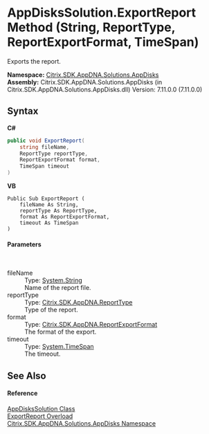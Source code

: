 # AppDisksSolution.ExportReport Method (String, ReportType, ReportExportFormat, TimeSpan)
 

Exports the report.

**Namespace:**&nbsp;<a href="3c384851-470e-e1e2-019f-9fa48f730a55">Citrix.SDK.AppDNA.Solutions.AppDisks</a><br />**Assembly:**&nbsp;Citrix.SDK.AppDNA.Solutions.AppDisks (in Citrix.SDK.AppDNA.Solutions.AppDisks.dll) Version: 7.11.0.0 (7.11.0.0)

## Syntax

**C#**
```csharp
public void ExportReport(
	string fileName,
	ReportType reportType,
	ReportExportFormat format,
	TimeSpan timeout
)
```

**VB**
```vbnet
Public Sub ExportReport ( 
	fileName As String,
	reportType As ReportType,
	format As ReportExportFormat,
	timeout As TimeSpan
)
```


#### Parameters
&nbsp;<dl><dt>fileName</dt><dd>Type: <a href="http://msdn2.microsoft.com/en-us/library/s1wwdcbf" target="_blank">System.String</a><br />Name of the report file.</dd><dt>reportType</dt><dd>Type: <a href="f2c7c488-0c24-85ac-d502-8e832492f0fc">Citrix.SDK.AppDNA.ReportType</a><br />Type of the report.</dd><dt>format</dt><dd>Type: <a href="e3db318a-d7d0-0cc9-b54c-cb96a06a971a">Citrix.SDK.AppDNA.ReportExportFormat</a><br />The format of the export.</dd><dt>timeout</dt><dd>Type: <a href="http://msdn2.microsoft.com/en-us/library/269ew577" target="_blank">System.TimeSpan</a><br />The timeout.</dd></dl>

## See Also


#### Reference
<a href="c558efde-3ed2-f446-b9f0-43e9bdfd40c2">AppDisksSolution Class</a><br /><a href="59af6da5-bf68-2e0e-8193-5ad942e4d034">ExportReport Overload</a><br /><a href="3c384851-470e-e1e2-019f-9fa48f730a55">Citrix.SDK.AppDNA.Solutions.AppDisks Namespace</a><br />